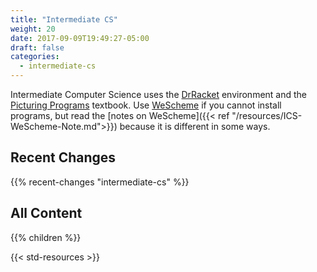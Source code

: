 ```yaml
---
title: "Intermediate CS"
weight: 20
date: 2017-09-09T19:49:27-05:00
draft: false
categories:
  - intermediate-cs
---
```


Intermediate Computer Science uses the [DrRacket](http://racket-lang.org) environment and the [Picturing Programs](http://PicturingPrograms.com) textbook. Use [WeScheme](http://wescheme.org) if you cannot install programs, but read the [notes on WeScheme]({{< ref "/resources/ICS-WeScheme-Note.md">}}) because it is different in some ways.

## Recent Changes

{{% recent-changes "intermediate-cs" %}}

## All Content

{{% children %}}


{{< std-resources >}}

